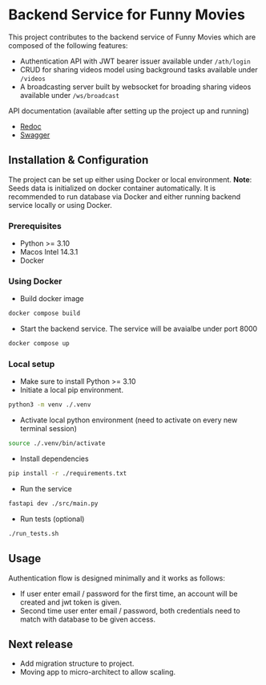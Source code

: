 # Backend Service for Funny Movies

This project contributes to the backend service of Funny Movies which are composed of the following features:

- Authentication API with JWT bearer issuer available under `/ath/login`
- CRUD for sharing videos model using background tasks available under `/videos`
- A broadcasting server built by websocket for broading sharing videos available under `/ws/broadcast`

API documentation (available after setting up the project up and running)

- [Redoc](http://localhost:8000/redoc)
- [Swagger](http://localhost:8000/docs#/)


## Installation & Configuration

The project can be set up either using Docker or local environment. **Note**: Seeds data is initialized on docker container automatically. It is recommended to run database via Docker and either running backend service locally or using Docker.

### Prerequisites

- Python >= 3.10
- Macos Intel 14.3.1
- Docker

### Using Docker

- Build docker image

```bash
docker compose build
```

- Start the backend service. The service will be avaialbe under port 8000

```bash
docker compose up
```

### Local setup

- Make sure to install Python >= 3.10
- Initiate a local pip environment.

```bash
python3 -m venv ./.venv
```

- Activate local python environment (need to activate on every new terminal session)

```bash
source ./.venv/bin/activate
```

- Install dependencies

```bash
pip install -r ./requirements.txt
```

- Run the service

```bash
fastapi dev ./src/main.py
```

- Run tests (optional)

```bash
./run_tests.sh
```

## Usage

Authentication flow is designed minimally and it works as follows:

- If user enter email / password for the first time, an account will be created and jwt token is given.
- Second time user enter email / password, both credentials need to match with database to be given access.

## Next release

- Add migration structure to project.
- Moving app to micro-architect to allow scaling.